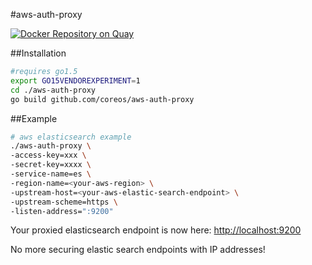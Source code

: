 #aws-auth-proxy

[![Docker Repository on Quay](https://quay.io/repository/coreos/aws-auth-proxy/status "Docker Repository on Quay")](https://quay.io/repository/coreos/aws-auth-proxy)

##Installation

```sh
#requires go1.5
export GO15VENDOREXPERIMENT=1
cd ./aws-auth-proxy
go build github.com/coreos/aws-auth-proxy
```
##Example

```sh
# aws elasticsearch example
./aws-auth-proxy \
-access-key=xxx \
-secret-key=xxxx \
-service-name=es \
-region-name=<your-aws-region> \
-upstream-host=<your-aws-elastic-search-endpoint> \
-upstream-scheme=https \
-listen-address=":9200"
```

Your proxied elasticsearch endpoint is now here: [http://localhost:9200](http://localhost:9200)


No more securing elastic search endpoints with IP addresses!



